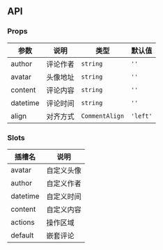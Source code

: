 ## API

### Props

| 参数     | 说明     | 类型           | 默认值   |
| -------- | -------- | -------------- | -------- |
| author   | 评论作者 | `string`       | `''`     |
| avatar   | 头像地址 | `string`       | `''`     |
| content  | 评论内容 | `string`       | `''`     |
| datetime | 评论时间 | `string`       | `''`     |
| align    | 对齐方式 | `CommentAlign` | `'left'` |

### Slots

| 插槽名   | 说明       |
| -------- | ---------- |
| avatar   | 自定义头像 |
| author   | 自定义作者 |
| datetime | 自定义时间 |
| content  | 自定义内容 |
| actions  | 操作区域   |
| default  | 嵌套评论   |
